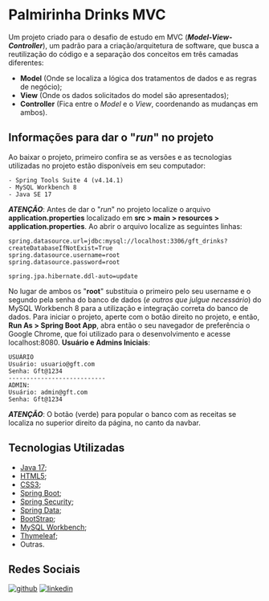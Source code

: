 # Palmirinha Drinks MVC

Um projeto criado para o desafio de estudo em MVC (**_Model-View-Controller_**), um padrão para a
criação/arquitetura de software, que busca a reutilização do código e a separação dos conceitos
em três camadas diferentes:

- **Model** (Onde se localiza a lógica dos tratamentos de dados e as regras de negócio);
- **View** (Onde os dados solicitados do model são apresentados);
- **Controller** (Fica entre o *Model* e o *View*, coordenando as mudanças em ambos).

## Informações para dar o "*run*" no projeto

Ao baixar o projeto, primeiro confira se as versões e as tecnologias utilizadas no projeto estão disponíveis
em seu computador:

```
- Spring Tools Suite 4 (v4.14.1)
- MySQL Workbench 8
- Java SE 17
```
**_ATENÇÃO_**: Antes de dar o "*run*" no projeto localize o arquivo **application.properties** localizado em 
**src > main > resources > application.properties**. Ao abrir o arquivo localize as seguintes linhas:
```
spring.datasource.url=jdbc:mysql://localhost:3306/gft_drinks?createDatabaseIfNotExist=True
spring.datasource.username=root
spring.datasource.password=root

spring.jpa.hibernate.ddl-auto=update
```
No lugar de ambos os "**root**" substituia o primeiro pelo seu username e o segundo pela senha do banco de dados
(*e outros que julgue necessário*)
do MySQL Workbench 8 para a utilização e integração correta do banco de dados. Para iniciar o projeto, aperte com o botão direito no projeto, e então, **Run As > Spring Boot App**, 
abra então o seu navegador de preferência o Google Chrome, que foi utilizado para o desenvolvimento e acesse localhost:8080.
**Usuário e Admins Iniciais**:
```
USUÁRIO
Usuário: usuario@gft.com
Senha: Gft@1234
---------------------------
ADMIN:
Usuário: admin@gft.com
Senha: Gft@1234
```
**_ATENÇÃO_**: O botão (verde) para popular o banco com as receitas se localiza no superior direito da página, no canto da navbar.
  





## Tecnologias Utilizadas

- [Java 17](https://docs.oracle.com/en/java/);
- [HTML5](https://devdocs.io/html/);
- [CSS3](https://devdocs.io/css/);
- [Spring Boot](https://spring.io/projects/spring-boot);
- [Spring Security](https://spring.io/projects/spring-security);
- [Spring Data](https://spring.io/projects/spring-data);
- [BootStrap](https://getbootstrap.com/);
- [MySQL Workbench](https://dev.mysql.com/doc/workbench/en/);
- [Thymeleaf](https://www.thymeleaf.org/);
- Outras.






## Redes Sociais
[![github](https://img.shields.io/badge/GitHub-100000?style=for-the-badge&logo=github&logoColor=white
)](https://github.com/GuiACamargo)
[![linkedin](https://img.shields.io/badge/linkedin-0A66C2?style=for-the-badge&logo=linkedin&logoColor=white)](https://www.linkedin.com/in/guilhermecamargodev/)

